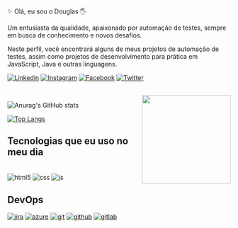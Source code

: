 ✨ Olá, eu sou o Douglas 🖐️

Um entusiasta da qualidade, apaixonado por automação de testes, sempre em busca de conhecimento e novos desafios.

Neste perfil, você encontrará alguns de meus projetos de automação de testes, assim como projetos de desenvolvimento para prática em JavaScript, Java e outras linguagens.

[![Linkedin](https://img.shields.io/badge/LinkedIn-0077B5?style=for-the-badge&logo=linkedin&logoColor=white)](https://www.linkedin.com/in/douglas-fernandes-santianni-a0426a161/) 
[![Instagram](https://img.shields.io/badge/Instagram-E4405F?style=for-the-badge&logo=instagram&logoColor=white)](https://www.instagram.com/douglas.santianni/) 
[![Facebook](https://img.shields.io/badge/Facebook-1877F2?style=for-the-badge&logo=facebook&logoColor=white)](https://www.facebook.com/dougfsanti/)
[![Twitter](https://img.shields.io/badge/Twitter-1DA1F2?style=for-the-badge&logo=twitter&logoColor=white)](https://twitter.com/DougSantianni)
<div style="display: inline_block"><br/>

<div style="display: inline_block">
  <img align="right" src="https://user-images.githubusercontent.com/114515298/193723265-0f7f918f-a339-4617-affc-95382f5846e5.png" width="200px" />
</div>

![Anurag's GitHub stats](https://github-readme-stats.vercel.app/api?username=dougfsanti&show_icons=true&theme=dark)

[![Top Langs](https://github-readme-stats.vercel.app/api/top-langs/?username=dougfsanti)](https://github.com/dougfsanti/github-readme-stats)


## Tecnologias que eu uso no meu dia
<div style="display: inline_block"><br/>
<div style="display: inline_block">
  <img align="center" alt="html5" src="https://img.shields.io/badge/HTML5-E34F26?style=for-the-badge&logo=html5&logoColor=white" />
  <img align="center" alt="css" src="https://img.shields.io/badge/CSS3-1572B6?style=for-the-badge&logo=css3&logoColor=white" />
  <img align="center" alt="js" src="https://img.shields.io/badge/JavaScript-F7DF1E?style=for-the-badge&logo=javascript&logoColor=black" />
</div>
  
<div class=markingdown-heading" dir="auto">
  <h2 class=heading-element" dir="auto">DevOps</h2>
  <a id="user-content-devops" class="anchor" arial-label="Permalink:DevOps" href="#devops">

  <a target="_blank" rel="noopener noreferrer nofollow" href="https://camo.githubusercontent.com/aff35a319c7e83a0f645037705c539a76c02e45c7904c0318f51ecb4b8b2231b/68747470733a2f2f696d672e736869656c64732e696f2f62616467652f4a6972612d3030353243433f7374796c653d666f722d7468652d6261646765266c6f676f3d4a697261266c6f676f436f6c6f723d7768697465">
  <img alt="jira" src="https://camo.githubusercontent.com/aff35a319c7e83a0f645037705c539a76c02e45c7904c0318f51ecb4b8b2231b/68747470733a2f2f696d672e736869656c64732e696f2f62616467652f4a6972612d3030353243433f7374796c653d666f722d7468652d6261646765266c6f676f3d4a697261266c6f676f436f6c6f723d7768697465" data-canonical-src="https://img.shields.io/badge/Jira-0052CC?style=for-the-badge&amp;logo=Jira&amp;logoColor=white" style="max-width: 100%;"></a>
 
<a target="_blank" rel="noopener noreferrer nofollow" href="https://camo.githubusercontent.com/0adf4d855400cf3fe5a37945fd8e769dfd1351b3d06eb7a3c4f4b313d8eb9262/68747470733a2f2f696d672e736869656c64732e696f2f62616467652f417a7572655f4465764f70732d3030373844373f7374796c653d666f722d7468652d6261646765266c6f676f3d617a7572652d6465766f7073266c6f676f436f6c6f723d7768697465">
<img alt="azure" src="https://camo.githubusercontent.com/0adf4d855400cf3fe5a37945fd8e769dfd1351b3d06eb7a3c4f4b313d8eb9262/68747470733a2f2f696d672e736869656c64732e696f2f62616467652f417a7572655f4465764f70732d3030373844373f7374796c653d666f722d7468652d6261646765266c6f676f3d617a7572652d6465766f7073266c6f676f436f6c6f723d7768697465" data-canonical-src="https://img.shields.io/badge/Azure_DevOps-0078D7?style=for-the-badge&amp;logo=azure-devops&amp;logoColor=white" style="max-width: 100%;"></a>

<a target="_blank" rel="noopener noreferrer nofollow" href="https://camo.githubusercontent.com/c6d6ba55cc0b4f5f2efedf3c1dd4eb7c6899bee064b0b46b51d7323314aed1d4/68747470733a2f2f696d672e736869656c64732e696f2f62616467652f4a656e6b696e732d4432343933393f7374796c653d666f722d7468652d6261646765266c6f676f3d4a656e6b696e73266c6f676f436f6c6f723d7768697465">
  <img alt="git" src="https://camo.githubusercontent.com/c6d6ba55cc0b4f5f2efedf3c1dd4eb7c6899bee064b0b46b51d7323314aed1d4/68747470733a2f2f696d672e736869656c64732e696f2f62616467652f4a656e6b696e732d4432343933393f7374796c653d666f722d7468652d6261646765266c6f676f3d4a656e6b696e73266c6f676f436f6c6f723d7768697465" data-canonical-src="https://img.shields.io/badge/Jenkins-D24939?style=for-the-badge&amp;logo=Jenkins&amp;logoColor=white" style="max-width: 100%;"></a>

<a target="_blank" rel="noopener noreferrer nofollow" href="https://camo.githubusercontent.com/e8608a6316b9d88ea49559b15837c90b1c14fb172ca6743b50150cd54f208e26/68747470733a2f2f696d672e736869656c64732e696f2f62616467652f4769744875622d3130303030303f7374796c653d666f722d7468652d6261646765266c6f676f3d676974687562266c6f676f436f6c6f723d7768697465">
<img alt="github" src="https://camo.githubusercontent.com/e8608a6316b9d88ea49559b15837c90b1c14fb172ca6743b50150cd54f208e26/68747470733a2f2f696d672e736869656c64732e696f2f62616467652f4769744875622d3130303030303f7374796c653d666f722d7468652d6261646765266c6f676f3d676974687562266c6f676f436f6c6f723d7768697465" data-canonical-src="https://img.shields.io/badge/GitHub-100000?style=for-the-badge&amp;logo=github&amp;logoColor=white" style="max-width: 100%;"></a>

<a target="_blank" rel="noopener noreferrer nofollow" href="https://camo.githubusercontent.com/17581e3e5b3bf01f7bdbd9814308f06fb90a0dca860d4fce29531485278808b8/68747470733a2f2f696d672e736869656c64732e696f2f62616467652f4769744c61622d3333304636333f7374796c653d666f722d7468652d6261646765266c6f676f3d6769746c6162266c6f676f436f6c6f723d7768697465">
<img alt="gitlab" src="https://camo.githubusercontent.com/17581e3e5b3bf01f7bdbd9814308f06fb90a0dca860d4fce29531485278808b8/68747470733a2f2f696d672e736869656c64732e696f2f62616467652f4769744c61622d3333304636333f7374796c653d666f722d7468652d6261646765266c6f676f3d6769746c6162266c6f676f436f6c6f723d7768697465" data-canonical-src="https://img.shields.io/badge/GitLab-330F63?style=for-the-badge&amp;logo=gitlab&amp;logoColor=white" style="max-width: 100%;"></a>


  


  
